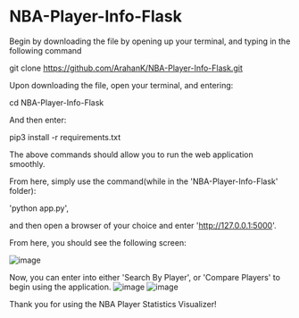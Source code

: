 # NBA-Player-Info-Flask

Begin by downloading the file by opening up your terminal, and typing in the following command

git clone https://github.com/ArahanK/NBA-Player-Info-Flask.git

Upon downloading the file, open your terminal, and entering: 

cd NBA-Player-Info-Flask

And then enter:

pip3 install -r requirements.txt

The above commands should allow you to run the web application smoothly.

From here, simply use the command(while in the 'NBA-Player-Info-Flask' folder): 

'python app.py',

and then open a browser of your choice and enter 'http://127.0.0.1:5000'.

From here, you should see the following screen: 

![image](https://user-images.githubusercontent.com/88284043/201544686-e8bec5c6-c438-46a4-b679-2b289752d09e.png)

Now, you can enter into either 'Search By Player', or 'Compare Players' to begin using the application. 
![image](https://user-images.githubusercontent.com/88284043/201544749-653a6c5c-c4ee-44b9-affe-ff94c1bd8dd0.png)
![image](https://user-images.githubusercontent.com/88284043/201544768-5718058e-ef4e-4f1a-89bf-21a36b385ba5.png)


Thank you for using the NBA Player Statistics Visualizer!
